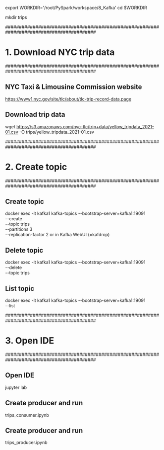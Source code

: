 

export WORKDIR='/root/PySpark/workspace/8_Kafka'
cd $WORKDIR

mkdir trips

#########################################################################################
# 1. Download NYC trip data
#########################################################################################

## NYC Taxi & Limousine Commission website
https://www1.nyc.gov/site/tlc/about/tlc-trip-record-data.page

## Download trip data
wget https://s3.amazonaws.com/nyc-tlc/trip+data/yellow_tripdata_2021-01.csv -O trips/yellow_tripdata_2021-01.csv


#########################################################################################
# 2. Create topic
#########################################################################################

## Create topic
docker exec -it kafka1 kafka-topics --bootstrap-server=kafka1:19091 \
                                    --create \
                                    --topic trips \
                                    --partitions 3 \
                                    --replication-factor 2
or
in Kafka WebUI (=kafdrop)

## Delete topic
docker exec -it kafka1 kafka-topics --bootstrap-server=kafka1:19091 \
                                    --delete \
                                    --topic trips

## List topic
docker exec -it kafka1 kafka-topics --bootstrap-server=kafka1:19091 \
                                    --list

#########################################################################################
# 3. Open IDE
#########################################################################################

## Open IDE
jupyter lab

## Create producer and run
trips_consumer.ipynb

## Create producer and run
trips_producer.ipynb
